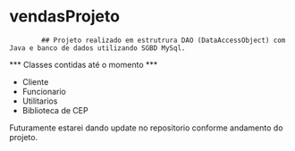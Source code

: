 # vendasProjeto

            ## Projeto realizado em estrutrura DAO (DataAccessObject) com Java e banco de dados utilizando SGBD MySql. 
*** Classes contidas até o momento ***
- Cliente
- Funcionario
- Utilitarios
- Biblioteca de CEP


Futuramente estarei dando update no repositorio conforme andamento do projeto.
